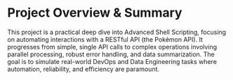 # Project Overview & Summary
This project is a practical deep dive into Advanced Shell Scripting, focusing on automating interactions with a RESTful API (the Pokémon API). It progresses from simple, single API calls to complex operations involving parallel processing, robust error handling, and data summarization. The goal is to simulate real-world DevOps and Data Engineering tasks where automation, reliability, and efficiency are paramount.
